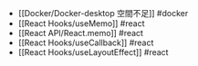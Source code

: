 - [[Docker/Docker-desktop 空間不足]] #docker
- [[React Hooks/useMemo]] #react
- [[React API/React.memo]] #react
- [[React Hooks/useCallback]] #react
- [[React Hooks/useLayoutEffect]] #react